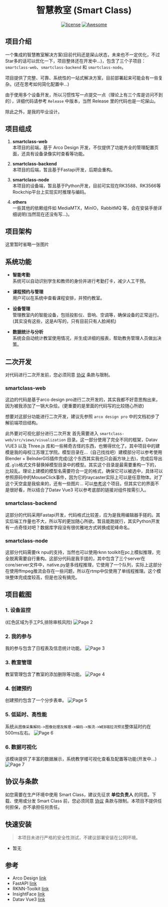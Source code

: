<div align="center">
  <h1>智慧教室 (Smart Class)</h1>
</div>

<div align="center">

[![license](https://img.shields.io/badge/license-GPLv2-blue.svg)](./LICENSE)
[![Awesome](https://cdn.rawgit.com/sindresorhus/awesome/d7305f38d29fed78fa85652e3a63e154dd8e8829/media/badge.svg)](https://gitee.com/devsuperjin/smart-class)

</div>

## 项目介绍

一个集成的智慧教室解决方案(目前代码还是屎山状态，未来也不一定优化，不过Star多的话可以优化一下，项目整体还在开发中...)，包含了三个子项目：`smartclass-web`、`smartclass-backend` 和 `smartclass-node`。

项目提供了完整、可靠、系统性的一站式解决方案，目前部署起来可能会有一些复杂。(还在思考如何简化配置中...)

由于使用多个设备开发，所以习惯性写一点提交一点（理论上有三个库是访问不到的），详细代码请参考 `Release` 中版本，当然 Release 里的代码也是一坨屎山。

除此之外，是我的毕业设计。

## 项目组成

1. **smartclass-web**  
   本项目的前端，基于 Arco Design 开发，不仅提供了功能齐全的管理配置页面，还具有设备录像实时查看等功能。

2. **smartclass-backend**  
   本项目的后端，暂且基于Fastapi开发，后期会重构。

3. **smartclass-node**  
   本项目的设备端，暂且基于Python开发，目前可实现在RK3588、RK3566等Rockchip平台上实现实时推理与编码。

4. **others**  
   一些其他的依赖组件如 MediaMTX，MinIO，RabbitMQ 等，会在安装手册详细说明(当然现在还没有写...)。


## 项目架构

  这里暂时省略一张图片

## 系统功能

- **智能考勤**  
  系统可以自动识别学生和教师的身份并进行考勤打卡，减少人工干预。

- **课程预约与管理**  
  用户可以在系统中查看课程安排，并预约教室。

- **设备管理**  
  管理教室内的智能设备，包括投影仪、音响、空调等，确保设备的正常运行。(其实没有这些，这是AI写的，只有目前只有人脸闸机)

- **数据统计与分析**  
  系统会自动统计教室使用情况，并生成详细的报表，帮助教务管理人员做出决策。

## 二次开发

  对代码进行二次开发前，您必须同意 [协议](./LICENSE) 条款与限制。

### smartclass-web
这边的代码是基于arco design pro进行二次开发的，其实我都不好意思掏出来，因为被我添加了一锅大杂烩。(更重要的是里面的代码写的比较随心所欲)  

想要对这部分功能进行二次开发，建议先参照 `arco design pro` 中的文档初步了解前端项目结构。  

此外要对可视化部分进行二次开发 首先需要进入 `smartclass-web/src/views/visualization` 目录。这一部分使用了完全不同的框架，Datav VUE3 以及 Three.js 库和一些稀奇古怪的东西，也懒得优化了。其中项目中的建模是我的母校江苏理工学院。模型目录在...（自己找找吧）建模部分可以参考使用Blender + BelnderGIS插件完成(这个东西其实我也只会画方块上去)，完成后导出成`.glb`格式文件替换掉模型目录中的模型。其实这个目录是最需要重构一下的，比较乱。理论上建模的模型名需要符合一定的格式，确保它可以被选中，具体可以参照原码中的MouseClick事件，因为它的raycaster实际上可以是任意物体。对了这个天空盒是我偷来的，还有一些图片... 可以[参考](https://github.com/fh332393900/threejs-demo.git)这个项目。但其实它的界面不是很好看，所以结合了Datav Vue3 可以参考底部的链接对组件按需引入。

### smartclass-backend
这部分的代码采用Fastapi开发，代码格式比较差，应为是我用编辑器手搓的。其实后端工作量也不大，所以写的更加随心所欲。暂且能跑就行，其实Python开发有一点奇怪对吧？数据库字段没有很优雅地方式转换成驼峰命名。

### smartclass-node
这部分代码需要rk npu的支持，当然也可以使用rknn toolkit在pc上模拟推理，完全脱离需要自行重构。这部分代码是我手搓的，其中包含了三个server在core/server文件中，native.py是多线程推理，它使用了一个队列，实际上这部分在使用ffmpeg推流会存在一些问题，所以在rtmp中仅使用了单线程推理。这个模块整体完成度较高，但是也没有搞完。

## 项目截图

### 1. 设备监控
(红色区域为手工PS,排除审核风险)
![Page 2](images/2.jpg)

### 2. 我的参与
我的参与包含了日程表及信息统计功能。
![Page 3](images/3.jpg)

### 3. 教室管理
教室管理包含了教室的添加删除等功能。
![Page 4](images/4.jpg)

### 4. 创建预约
创建预约包含了一个分步表单。
![Page 5](images/5.jpg)

### 5. 低延时、高性能
系统从`图像采集解码->图像处理及推理->编码->推流->WEB端拉流预览`整体延时约在500ms左右。
![Page 6](images/6.jpg)

### 6. 数据可视化
该模块提供了丰富的数据展示，系统教学楼可视化查看及配置等功能(开发中...)
![Page 7](images/7.jpg)

## 协议与条款

如您需要在生产环境中使用 Smart Class，建议先征求 **单位负责人** 的同意。下载、使用或分发 Smart Class 前，您必须同意 [协议](./LICENSE) 条款与限制。本项目不提供任何担保，亦不承担任何责任。

## 快速安装

> 本项目未进行严格的安全性测试，不建议部署安装在公网环境。

- 暂无

## 参考

- Arco Design [link](https://github.com/arco-design/arco-design.git)
- FastAPI [link](https://github.com/fastapi/fastapi.git)
- RKNN-Toolkit [link](https://github.com/rockchip-linux/rknn-toolkit.git)
- InsightFace [link](https://github.com/deepinsight/insightface.git)
- Datav Vue3 [link](https://github.com/vaemusic/datav-vue3.git)
